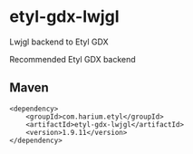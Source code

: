 # etyl-gdx-lwjgl
Lwjgl backend to Etyl GDX

Recommended Etyl GDX backend

## Maven
```
<dependency>
    <groupId>com.harium.etyl</groupId>
    <artifactId>etyl-gdx-lwjgl</artifactId>
    <version>1.9.11</version>
</dependency>
```
